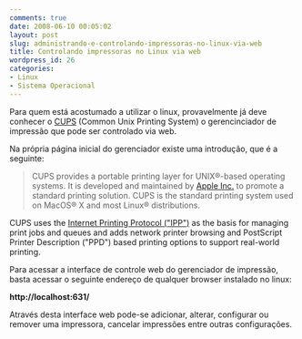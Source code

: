 ```yaml
---
comments: true
date: 2008-06-10 00:05:02
layout: post
slug: administrando-e-controlando-impressoras-no-linux-via-web
title: Controlando impressoras no Linux via web
wordpress_id: 26
categories:
- Linux
- Sistema Operacional
---
```


Para quem está acostumado a utilizar o linux, provavelmente já deve conhecer o [CUPS](http://www.cups.org ) (Common Unix Printing System) o gerencinciador de impressão que pode ser controlado via web.

Na própria página inicial do gerenciador existe uma introdução, que é a seguinte:


> CUPS provides a portable printing layer for UNIX®-based operating systems. It is developed and maintained by [Apple Inc.](http://www.apple.com/) to promote a standard printing solution. CUPS is the standard printing system used on MacOS® X and most Linux® distributions.

CUPS uses the [ Internet Printing Protocol ("IPP")](http://www.pwg.org/ipp/) as the basis for managing print jobs and queues and adds network printer browsing and PostScript Printer Description ("PPD") based printing options to support real-world printing.


Para acessar a interface de controle web do gerenciador de impressão, basta acessar o seguinte endereço de qualquer browser instalado no linux:

**http://localhost:631/**

Através desta interface web pode-se adicionar, alterar, configurar ou remover uma impressora, cancelar impressões entre outras configurações.
